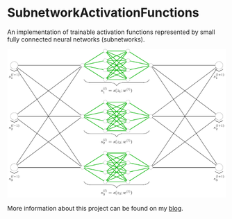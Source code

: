 # SubnetworkActivationFunctions

An implementation of trainable activation functions represented by small fully connected neural networks (subnetworks).

<div align="center">
<img src="https://github.com/KaiFabi/kaifabi.github.io/blob/master/assets/images/post9/subnet.png">
</div>

More information about this project can be found on my [blog](https://kaifabi.github.io).
